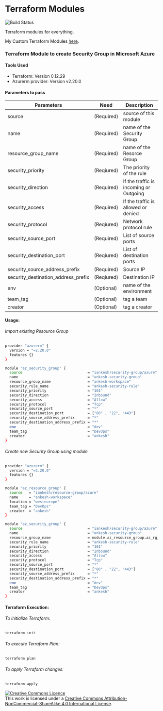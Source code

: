 # Terraform Modules
![Build Status](https://travis-ci.org/joemccann/dillinger.svg?branch=master)

Terraform modules for everything.

My Custom Terraform Modules [here](https://registry.terraform.io/namespaces/iankesh).

### Terraform Module to create Security Group in Microsoft Azure
#### Tools Used
- Terraform: Version 0.12.29
- Azurerm provider: Version v2.20.0

#### Parameters to pass
| Parameters | Need | Description
| ------ | ------ | ------ |
source |(Required)|source of this module
name|(Required)|name of the Security Group
resource_group_name|(Required)|name of the Resorce Group
security_priority|(Reqiured)|The priority of the rule
security_direction|(Required)|If the traffic is incoming or Outgoing
security_access|(Required)|If the traffic is allowed or denied
security_protocol|(Reqiured)|Network protocol rule
security_source_port|(Required)|List of source ports
security_destination_port|(Reqiured)|List of destination ports
security_source_address_prefix|(Required)|Source IP
security_destination_address_prefix|(Reqiured)|Destination IP
env|(Optional)|name of the environment
team_tag|(Optional)|tag a team
creator|(Optional)|tag a creator

#### Usage:
###### Import existing Resource Group
```sh
provider "azurerm" {
  version = "=2.20.0"
  features {}
}

module "az_security_group" {
  source                              = "iankesh/security-group/azure"
  name                                = "ankesh-security-group"
  resource_group_name                 = "ankesh-workspace"
  security_rule_name                  = "ankesh-security-rule"
  security_priority                   = "101"
  security_direction                  = "Inbound"
  security_access                     = "Allow"
  security_protocol                   = "Tcp"
  security_source_port                = "*"
  security_destination_port           = ["80" , "22", "443"]
  security_source_address_prefix      = "*"
  security_destination_address_prefix = "*"
  env                                 = "dev"
  team_tag                            = "DevOps"
  creator                             = "ankesh"
}
```

###### Create new Security Group using module
```sh
provider "azurerm" {
  version = "=2.20.0"
  features {}
}

module "az_resource_group" {
  source   = "iankesh/resource-group/azure"
  name     = "ankesh-workspace"
  location = "westeurope"
  team_tag = "DevOps"
  creator  = "ankesh"
}

module "az_security_group" {
  source                              = "iankesh/security-group/azure"
  name                                = "ankesh-security-group"
  resource_group_name                 = module.az_resource_group.az_rg_name
  security_rule_name                  = "ankesh-security-rule"
  security_priority                   = "101"
  security_direction                  = "Inbound"
  security_access                     = "Allow"
  security_protocol                   = "Tcp"
  security_source_port                = "*"
  security_destination_port           = ["80" , "22", "443"]
  security_source_address_prefix      = "*"
  security_destination_address_prefix = "*"
  env                                 = "dev"
  team_tag                            = "DevOps"
  creator                             = "ankesh"
}
```

#### Terraform Execution:
###### To initialize Terraform:
```sh
terraform init
```

###### To execute Terraform Plan:
```sh
terraform plan
```

###### To apply Terraform changes:
```sh
terraform apply
```

<a rel="license" href="http://creativecommons.org/licenses/by-nc-sa/4.0/"><img alt="Creative Commons Licence" style="border-width:0" src="https://i.creativecommons.org/l/by-nc-sa/4.0/88x31.png" /></a><br />This work is licensed under a <a rel="license" href="http://creativecommons.org/licenses/by-nc-sa/4.0/">Creative Commons Attribution-NonCommercial-ShareAlike 4.0 International License</a>.
